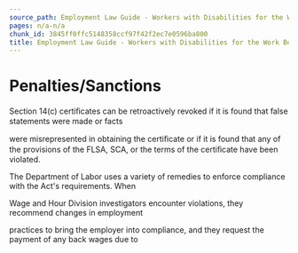 ```yaml
---
source_path: Employment Law Guide - Workers with Disabilities for the Work Being Performed.md
pages: n/a-n/a
chunk_id: 3845ff0ffc5148358ccf97f42f2ec7e0596ba800
title: Employment Law Guide - Workers with Disabilities for the Work Being Performed
---
```

# Penalties/Sanctions

Section 14(c) certiﬁcates can be retroactively revoked if it is found that false statements were made or facts

were misrepresented in obtaining the certiﬁcate or if it is found that any of the provisions of the FLSA, SCA, or the terms of the certiﬁcate have been violated.

The Department of Labor uses a variety of remedies to enforce compliance with the Act's requirements. When

Wage and Hour Division investigators encounter violations, they recommend changes in employment

practices to bring the employer into compliance, and they request the payment of any back wages due to
